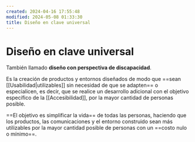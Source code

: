 ```yaml
---
created: 2024-04-16 17:55:48
modified: 2024-05-08 01:33:30
title: Diseño en clave universal
---
```


# Diseño en clave universal

También llamado **diseño con perspectiva de discapacidad**.

Es la creación de productos y entornos diseñados de modo que ==sean [[Usabilidad|utilizables]] sin necesidad de que se adapten== o especialicen, es decir, que se realice un desarrollo adicional con el objetivo específico de la [[Accesibilidad]], por la mayor cantidad de personas posible.

==El objetivo es simplificar la vida== de todas las personas, haciendo que los productos, las comunicaciones y el entorno construido sean más utilizables por la mayor cantidad posible de personas con un ==costo nulo o mínimo==.
